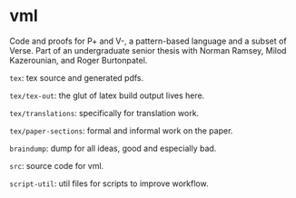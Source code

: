 # vml
Code and proofs for P+ and V-, a pattern-based language and a subset of Verse. 
Part of an undergraduate senior thesis with Norman Ramsey, Milod Kazerounian, 
and Roger Burtonpatel. 


`tex`: tex source and generated pdfs. 

`tex/tex-out`: the glut of latex build output lives here. 

`tex/translations`: specifically for translation work. 

`tex/paper-sections`: formal and informal work on the paper. 

`braindump`: dump for all ideas, good and especially bad. 

`src`: source code for vml. 

`script-util`: util files for scripts to improve workflow. 
